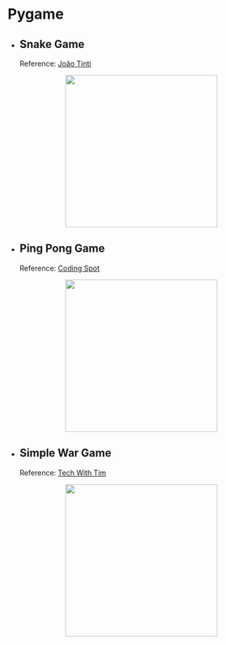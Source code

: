 # Pygame

- ## Snake Game
  Reference: [João Tinti](https://github.com/joaotinti75/Pygame/tree/master/Youtube)
  <div align="center">
  <img src="https://user-images.githubusercontent.com/78126288/143789957-11f22e7b-22eb-4916-abbd-cde61953dc06.png" width="300px" />
  </div>

- ## Ping Pong Game
  Reference: [Coding Spot](https://github.com/AlejoG10/python-pong-yt)
  <div align="center">
  <img src="https://user-images.githubusercontent.com/78126288/143789956-850ec68f-d527-4137-9228-fa9bfb5deb1e.png" width="300px" />
  </div>

- ## Simple War Game
  Reference: [Tech With Tim](https://www.youtube.com/watch?v=jO6qQDNa2UY)
  <div align="center">
  <img src="https://user-images.githubusercontent.com/78126288/143789958-a84c4d7b-b67e-49d5-83f3-0d858e2ff688.png" width="300px" />
  </div>
